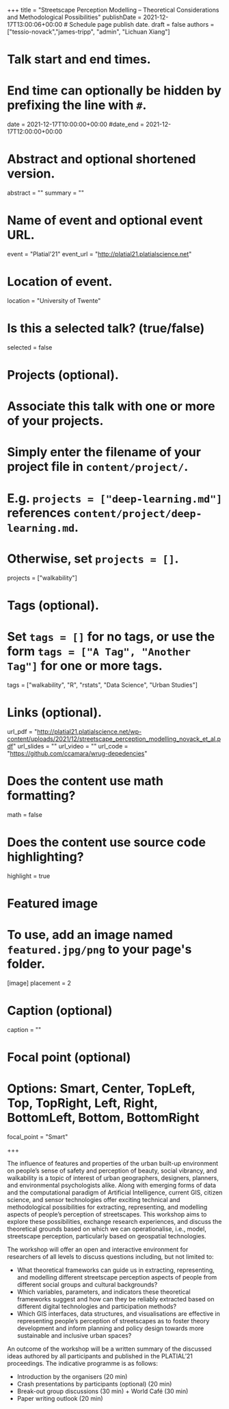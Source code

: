 +++
title = "Streetscape Perception Modelling – Theoretical Considerations and Methodological Possibilities"
publishDate = 2021-12-17T13:00:06+00:00  # Schedule page publish date.
draft = false
authors = ["tessio-novack","james-tripp", "admin", "Lichuan Xiang"]

# Talk start and end times.
#   End time can optionally be hidden by prefixing the line with `#`.
date = 2021-12-17T10:00:00+00:00
#date_end = 2021-12-17T12:00:00+00:00

# Abstract and optional shortened version.
abstract = ""
summary = ""

# Name of event and optional event URL.
event = "Platial'21"
event_url = "http://platial21.platialscience.net"

# Location of event.
location = "University of Twente"

# Is this a selected talk? (true/false)
selected = false

# Projects (optional).
#   Associate this talk with one or more of your projects.
#   Simply enter the filename of your project file in `content/project/`.
#   E.g. `projects = ["deep-learning.md"]` references `content/project/deep-learning.md`.
#   Otherwise, set `projects = []`.
projects = ["walkability"]

# Tags (optional).
#   Set `tags = []` for no tags, or use the form `tags = ["A Tag", "Another Tag"]` for one or more tags.
tags = ["walkability", "R", "rstats", "Data Science", "Urban Studies"]

# Links (optional).
url_pdf = "http://platial21.platialscience.net/wp-content/uploads/2021/12/streetscape_perception_modelling_novack_et_al.pdf"
url_slides = ""
url_video = ""
url_code = "https://github.com/ccamara/wrug-depedencies"

# Does the content use math formatting?
math = false

# Does the content use source code highlighting?
highlight = true

# Featured image
# To use, add an image named `featured.jpg/png` to your page's folder.
[image]
  placement = 2
  # Caption (optional)
  caption = ""

  # Focal point (optional)
  # Options: Smart, Center, TopLeft, Top, TopRight, Left, Right, BottomLeft, Bottom, BottomRight
  focal_point = "Smart"

+++

The influence of features and properties of the urban built-up environment on people’s sense of safety and perception of beauty, social vibrancy, and walkability is a topic of interest of urban geographers, designers, planners, and environmental psychologists alike. Along with emerging forms of data and the computational paradigm of Artificial Intelligence, current GIS, citizen science, and sensor technologies offer exciting technical and methodological possibilities for extracting, representing, and modelling aspects of people’s perception of streetscapes. This workshop aims to explore these possibilities, exchange research experiences, and discuss the theoretical grounds based on which we can operationalise, i.e., model, streetscape perception, particularly based on geospatial technologies.

The workshop will offer an open and interactive environment for researchers of all levels to discuss questions including, but not limited to:

- What theoretical frameworks can guide us in extracting, representing, and modelling different streetscape perception aspects of people from different social groups and cultural backgrounds?
- Which variables, parameters, and indicators these theoretical frameworks suggest and how can they be reliably extracted based on different digital technologies and participation methods?
- Which GIS interfaces, data structures, and visualisations are effective in representing people’s perception of streetscapes as to foster theory development and inform planning and policy design towards more sustainable and inclusive urban spaces? 
 
An outcome of the workshop will be a written summary of the discussed ideas authored by all participants and published in the PLATIAL’21 proceedings. The indicative programme is as follows:

- Introduction by the organisers (20 min)
- Crash presentations by participants (optional) (20 min)
- Break-out group discussions (30 min) + World Café (30 min)
- Paper writing outlook (20 min)